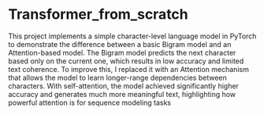 # Transformer_from_scratch
This project implements a simple character-level language model in PyTorch to demonstrate the difference between a basic Bigram model and an Attention-based model. The Bigram model predicts the next character based only on the current one, which results in low accuracy and limited text coherence. To improve this, I replaced it with an Attention mechanism that allows the model to learn longer-range dependencies between characters. With self-attention, the model achieved significantly higher accuracy and generates much more meaningful text, highlighting how powerful attention is for sequence modeling tasks
